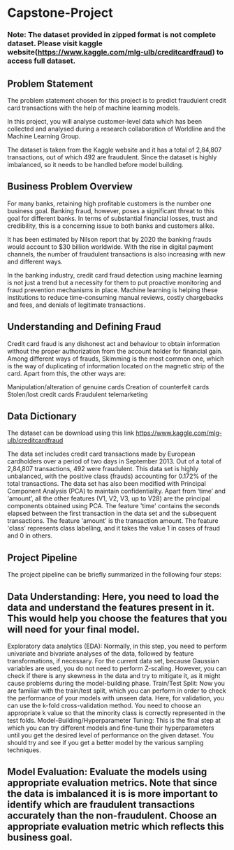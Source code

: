 # Capstone-Project

### Note: The dataset provided in zipped format is not complete dataset. Please visit kaggle website(https://www.kaggle.com/mlg-ulb/creditcardfraud) to access full dataset.

## Problem Statement
The problem statement chosen for this project is to predict fraudulent credit card transactions with the help of machine learning models.

 

In this project, you will analyse customer-level data which has been collected and analysed during a research collaboration of Worldline and the Machine Learning Group. 

 

The dataset is taken from the Kaggle website and it has a total of 2,84,807 transactions, out of which 492 are fraudulent. Since the dataset is highly imbalanced, so it needs to be handled before model building.

 

## Business Problem Overview
For many banks, retaining high profitable customers is the number one business goal. Banking fraud, however, poses a significant threat to this goal for different banks. In terms of substantial financial losses, trust and credibility, this is a concerning issue to both banks and customers alike.


It has been estimated by Nilson report that by 2020 the banking frauds would account to $30 billion worldwide. With the rise in digital payment channels, the number of fraudulent transactions is also increasing with new and different ways. 

 

In the banking industry, credit card fraud detection using machine learning is not just a trend but a necessity for them to put proactive monitoring and fraud prevention mechanisms in place. Machine learning is helping these institutions to reduce time-consuming manual reviews, costly chargebacks and fees, and denials of legitimate transactions.

 

## Understanding and Defining Fraud
Credit card fraud is any dishonest act and behaviour to obtain information without the proper authorization from the account holder for financial gain. Among different ways of frauds, Skimming is the most common one, which is the way of duplicating of information located on the magnetic strip of the card.  Apart from this, the other ways are:

Manipulation/alteration of genuine cards
Creation of counterfeit cards
Stolen/lost credit cards
Fraudulent telemarketing
 

## Data Dictionary
The dataset can be download using this link
https://www.kaggle.com/mlg-ulb/creditcardfraud
 

The data set includes credit card transactions made by European cardholders over a period of two days in September 2013. Out of a total of 2,84,807 transactions, 492 were fraudulent. This data set is highly unbalanced, with the positive class (frauds) accounting for 0.172% of the total transactions. The data set has also been modified with Principal Component Analysis (PCA) to maintain confidentiality. Apart from ‘time’ and ‘amount’, all the other features (V1, V2, V3, up to V28) are the principal components obtained using PCA. The feature 'time' contains the seconds elapsed between the first transaction in the data set and the subsequent transactions. The feature 'amount' is the transaction amount. The feature 'class' represents class labelling, and it takes the value 1 in cases of fraud and 0 in others.

 

## Project Pipeline
The project pipeline can be briefly summarized in the following four steps:

## Data Understanding: Here, you need to load the data and understand the features present in it. This would help you choose the features that you will need for your final model.
Exploratory data analytics (EDA): Normally, in this step, you need to perform univariate and bivariate analyses of the data, followed by feature transformations, if necessary. For the current data set, because Gaussian variables are used, you do not need to perform Z-scaling. However, you can check if there is any skewness in the data and try to mitigate it, as it might cause problems during the model-building phase.
Train/Test Split: Now you are familiar with the train/test split, which you can perform in order to check the performance of your models with unseen data. Here, for validation, you can use the k-fold cross-validation method. You need to choose an appropriate k value so that the minority class is correctly represented in the test folds.
Model-Building/Hyperparameter Tuning: This is the final step at which you can try different models and fine-tune their hyperparameters until you get the desired level of performance on the given dataset. You should try and see if you get a better model by the various sampling techniques.
## Model Evaluation: Evaluate the models using appropriate evaluation metrics. Note that since the data is imbalanced it is is more important to identify which are fraudulent transactions accurately than the non-fraudulent. Choose an appropriate evaluation metric which reflects this business goal.
 
